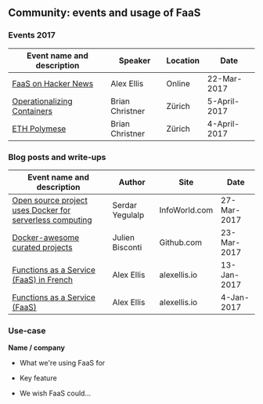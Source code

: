 ## Community: events and usage of FaaS

### Events 2017

| Event name and description                                          | Speaker      | Location | Date        |
|---------------------------------------------------------------------|--------------|----------|-------------|
| [FaaS on Hacker News](https://news.ycombinator.com/item?id=13920588)| Alex Ellis   | Online   | 22-Mar-2017 |
| [Operationalizing Containers](http://www.rackspace-inform.eu/dispatcher/action?wlmsac=t1ejSDdh1hygBurJJANV)| Brian Christner   | Zürich   | 5-April-2017 |
| [ETH Polymese](https://www.polymesse.ch/current-presentations.html)| Brian Christner   | Zürich   | 4-April-2017 |

### Blog posts and write-ups

| Event name and description                                          | Author       | Site     | Date        |
|---------------------------------------------------------------------|--------------|----------|-------------|
| [Open source project uses Docker for serverless computing](http://www.infoworld.com/article/3184757/open-source-tools/open-source-project-uses-docker-for-serverless-computing.html#tk.twt_ifw)| Serdar Yegulalp  | InfoWorld.com   | 27-Mar-2017 |
| [Docker-awesome curated projects](https://github.com/veggiemonk/awesome-docker#serverless) | Julien Bisconti | Github.com | 23-Mar-2017 |
| [Functions as a Service (FaaS) in French](http://blog.alexellis.io/fonction-service/) | Alex Ellis | alexellis.io | 13-Jan-2017 |
| [Functions as a Service (FaaS)](http://blog.alexellis.io/functions-as-a-service/) | Alex Ellis | alexellis.io | 4-Jan-2017 |

### Use-case

**Name / company**

* What we're using FaaS for

* Key feature

* We wish FaaS could... 

